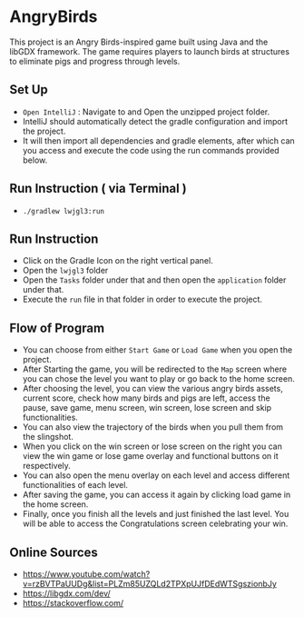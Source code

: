 # AngryBirds

This project is an Angry Birds-inspired game built using Java and the libGDX framework. The game requires players to launch birds at structures to eliminate pigs and progress through levels.


## Set Up
- `Open IntelliJ` : Navigate to and Open the unzipped project folder.
- IntelliJ should automatically detect the gradle configuration and import the project.
- It will then import all dependencies and gradle elements, after which can you access and execute the code using the run commands provided below.


## Run Instruction ( via Terminal )
- `./gradlew lwjgl3:run`


## Run Instruction
- Click on the Gradle Icon on the right vertical panel.
- Open the `lwjgl3` folder
- Open the `Tasks` folder under that and then open the `application` folder under that.
- Execute the `run` file in that folder in order to execute the project.

## Flow of Program
- You can choose from either `Start Game` or `Load Game` when you open the project.
- After Starting the game, you will be redirected to the `Map` screen where you can chose the level you want to play or go back to the home screen.
- After choosing the level, you can view the various angry birds assets, current score, check how many birds and pigs are left, access the pause, save game, menu screen, win screen, lose screen and skip functionalities.
- You can also view the trajectory of the birds when you pull them from the slingshot.
- When you click on the win screen or lose screen on the right you can view the win game or lose game overlay and functional buttons on it respectively.
- You can also open the menu overlay on each level and access different functionalities of each level.
- After saving the game, you can access it again by clicking load game in the home screen.
- Finally, once you finish all the levels and just finished the last level. You will be able to access the Congratulations screen celebrating your win.


## Online Sources
- https://www.youtube.com/watch?v=rzBVTPaUUDg&list=PLZm85UZQLd2TPXpUJfDEdWTSgszionbJy
- https://libgdx.com/dev/
- https://stackoverflow.com/

